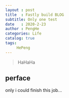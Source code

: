 ```yaml
---
layout : post
title  : Fastly build BLOG
subtitle: Only one test
date   : 2020-2-23
author : PengHe
categories: Life
catalog: true
tags:
     HePeng
---
```


> HaHaHa

## perface
  only i could finish this job...

